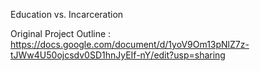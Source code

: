 Education vs. Incarceration

Original Project Outline : https://docs.google.com/document/d/1yoV9Om13pNlZ7z-tJWw4U50ojcsdv0SD1hnJyEIf-nY/edit?usp=sharing
